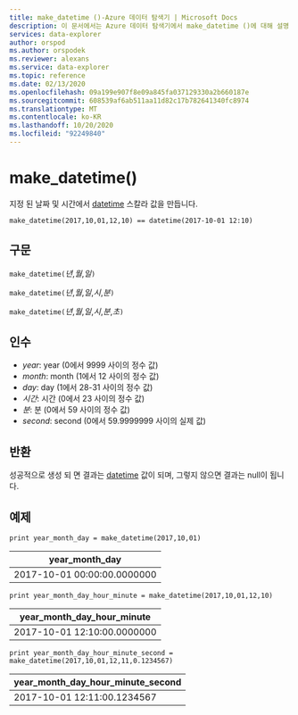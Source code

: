```yaml
---
title: make_datetime ()-Azure 데이터 탐색기 | Microsoft Docs
description: 이 문서에서는 Azure 데이터 탐색기에서 make_datetime ()에 대해 설명 합니다.
services: data-explorer
author: orspod
ms.author: orspodek
ms.reviewer: alexans
ms.service: data-explorer
ms.topic: reference
ms.date: 02/13/2020
ms.openlocfilehash: 09a199e907f8e09a845fa037129330a2b660187e
ms.sourcegitcommit: 608539af6ab511aa11d82c17b782641340fc8974
ms.translationtype: MT
ms.contentlocale: ko-KR
ms.lasthandoff: 10/20/2020
ms.locfileid: "92249840"
---
```

# <a name="make_datetime"></a>make_datetime()

지정 된 날짜 및 시간에서 [datetime](./scalar-data-types/datetime.md) 스칼라 값을 만듭니다.

```kusto
make_datetime(2017,10,01,12,10) == datetime(2017-10-01 12:10)
```

## <a name="syntax"></a>구문

`make_datetime(`*년*,*월*,*일*`)`

`make_datetime(`*년*,*월*,*일*,*시*,*분*`)`

`make_datetime(`*년*,*월*,*일*,*시*,*분*,*초*`)`

## <a name="arguments"></a>인수

* *year*: year (0에서 9999 사이의 정수 값)
* *month*: month (1에서 12 사이의 정수 값)
* *day*: day (1에서 28-31 사이의 정수 값)
* *시간*: 시간 (0에서 23 사이의 정수 값)
* *분*: 분 (0에서 59 사이의 정수 값)
* *second*: second (0에서 59.9999999 사이의 실제 값)

## <a name="returns"></a>반환

성공적으로 생성 되 면 결과는 [datetime](./scalar-data-types/datetime.md) 값이 되며, 그렇지 않으면 결과는 null이 됩니다.
 
## <a name="example"></a>예제

```kusto
print year_month_day = make_datetime(2017,10,01)
```

|year_month_day|
|---|
|2017-10-01 00:00:00.0000000|




```kusto
print year_month_day_hour_minute = make_datetime(2017,10,01,12,10)
```

|year_month_day_hour_minute|
|---|
|2017-10-01 12:10:00.0000000|




```kusto
print year_month_day_hour_minute_second = make_datetime(2017,10,01,12,11,0.1234567)
```

|year_month_day_hour_minute_second|
|---|
|2017-10-01 12:11:00.1234567|

